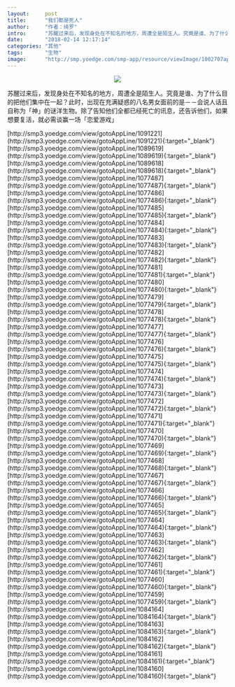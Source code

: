 ```yaml
---
layout:     post
title:      "我们都是死人"
author:     "作者：绮罗"
intro:      "苏醒过来后，发现身处在不知名的地方，周遭全是陌生人。究竟是谁、为了什么目的把他们集中在一起？此时，出现在充满疑惑的八名男女面前的是－－会说人话且自称为「神」的谜洋生物。除了告知他们全都已经死亡的讯息，还告诉他们，如果想要复活，就必需谈赢一场「恋爱游戏」"
date:       "2018-02-14 12:17:14"
categories: "其他"
tags:       "生物"
image:      "http://smp.yoedge.com/smp-app/resource/viewImage/1002707appline.png"
---
```

<div style="text-align: center">
<p><img src="http://smp.yoedge.com/smp-app/resource/viewImage/1002707appline.png"/></p>
</div>
<p class="post-meta">
<span>苏醒过来后，发现身处在不知名的地方，周遭全是陌生人。究竟是谁、为了什么目的把他们集中在一起？此时，出现在充满疑惑的八名男女面前的是－－会说人话且自称为「神」的谜洋生物。除了告知他们全都已经死亡的讯息，还告诉他们，如果想要复活，就必需谈赢一场「恋爱游戏」</span>
</p>
[http://smp3.yoedge.com/view/gotoAppLine/1091221](http://smp3.yoedge.com/view/gotoAppLine/1091221){:target="_blank"}
[http://smp3.yoedge.com/view/gotoAppLine/1089619](http://smp3.yoedge.com/view/gotoAppLine/1089619){:target="_blank"}
[http://smp3.yoedge.com/view/gotoAppLine/1089618](http://smp3.yoedge.com/view/gotoAppLine/1089618){:target="_blank"}
[http://smp3.yoedge.com/view/gotoAppLine/1077487](http://smp3.yoedge.com/view/gotoAppLine/1077487){:target="_blank"}
[http://smp3.yoedge.com/view/gotoAppLine/1077486](http://smp3.yoedge.com/view/gotoAppLine/1077486){:target="_blank"}
[http://smp3.yoedge.com/view/gotoAppLine/1077485](http://smp3.yoedge.com/view/gotoAppLine/1077485){:target="_blank"}
[http://smp3.yoedge.com/view/gotoAppLine/1077484](http://smp3.yoedge.com/view/gotoAppLine/1077484){:target="_blank"}
[http://smp3.yoedge.com/view/gotoAppLine/1077483](http://smp3.yoedge.com/view/gotoAppLine/1077483){:target="_blank"}
[http://smp3.yoedge.com/view/gotoAppLine/1077482](http://smp3.yoedge.com/view/gotoAppLine/1077482){:target="_blank"}
[http://smp3.yoedge.com/view/gotoAppLine/1077481](http://smp3.yoedge.com/view/gotoAppLine/1077481){:target="_blank"}
[http://smp3.yoedge.com/view/gotoAppLine/1077480](http://smp3.yoedge.com/view/gotoAppLine/1077480){:target="_blank"}
[http://smp3.yoedge.com/view/gotoAppLine/1077479](http://smp3.yoedge.com/view/gotoAppLine/1077479){:target="_blank"}
[http://smp3.yoedge.com/view/gotoAppLine/1077478](http://smp3.yoedge.com/view/gotoAppLine/1077478){:target="_blank"}
[http://smp3.yoedge.com/view/gotoAppLine/1077477](http://smp3.yoedge.com/view/gotoAppLine/1077477){:target="_blank"}
[http://smp3.yoedge.com/view/gotoAppLine/1077476](http://smp3.yoedge.com/view/gotoAppLine/1077476){:target="_blank"}
[http://smp3.yoedge.com/view/gotoAppLine/1077475](http://smp3.yoedge.com/view/gotoAppLine/1077475){:target="_blank"}
[http://smp3.yoedge.com/view/gotoAppLine/1077474](http://smp3.yoedge.com/view/gotoAppLine/1077474){:target="_blank"}
[http://smp3.yoedge.com/view/gotoAppLine/1077473](http://smp3.yoedge.com/view/gotoAppLine/1077473){:target="_blank"}
[http://smp3.yoedge.com/view/gotoAppLine/1077472](http://smp3.yoedge.com/view/gotoAppLine/1077472){:target="_blank"}
[http://smp3.yoedge.com/view/gotoAppLine/1077471](http://smp3.yoedge.com/view/gotoAppLine/1077471){:target="_blank"}
[http://smp3.yoedge.com/view/gotoAppLine/1077470](http://smp3.yoedge.com/view/gotoAppLine/1077470){:target="_blank"}
[http://smp3.yoedge.com/view/gotoAppLine/1077469](http://smp3.yoedge.com/view/gotoAppLine/1077469){:target="_blank"}
[http://smp3.yoedge.com/view/gotoAppLine/1077468](http://smp3.yoedge.com/view/gotoAppLine/1077468){:target="_blank"}
[http://smp3.yoedge.com/view/gotoAppLine/1077467](http://smp3.yoedge.com/view/gotoAppLine/1077467){:target="_blank"}
[http://smp3.yoedge.com/view/gotoAppLine/1077466](http://smp3.yoedge.com/view/gotoAppLine/1077466){:target="_blank"}
[http://smp3.yoedge.com/view/gotoAppLine/1077465](http://smp3.yoedge.com/view/gotoAppLine/1077465){:target="_blank"}
[http://smp3.yoedge.com/view/gotoAppLine/1077464](http://smp3.yoedge.com/view/gotoAppLine/1077464){:target="_blank"}
[http://smp3.yoedge.com/view/gotoAppLine/1077463](http://smp3.yoedge.com/view/gotoAppLine/1077463){:target="_blank"}
[http://smp3.yoedge.com/view/gotoAppLine/1077462](http://smp3.yoedge.com/view/gotoAppLine/1077462){:target="_blank"}
[http://smp3.yoedge.com/view/gotoAppLine/1077461](http://smp3.yoedge.com/view/gotoAppLine/1077461){:target="_blank"}
[http://smp3.yoedge.com/view/gotoAppLine/1077460](http://smp3.yoedge.com/view/gotoAppLine/1077460){:target="_blank"}
[http://smp3.yoedge.com/view/gotoAppLine/1077459](http://smp3.yoedge.com/view/gotoAppLine/1077459){:target="_blank"}
[http://smp3.yoedge.com/view/gotoAppLine/1084164](http://smp3.yoedge.com/view/gotoAppLine/1084164){:target="_blank"}
[http://smp3.yoedge.com/view/gotoAppLine/1084163](http://smp3.yoedge.com/view/gotoAppLine/1084163){:target="_blank"}
[http://smp3.yoedge.com/view/gotoAppLine/1084162](http://smp3.yoedge.com/view/gotoAppLine/1084162){:target="_blank"}
[http://smp3.yoedge.com/view/gotoAppLine/1084161](http://smp3.yoedge.com/view/gotoAppLine/1084161){:target="_blank"}
[http://smp3.yoedge.com/view/gotoAppLine/1084160](http://smp3.yoedge.com/view/gotoAppLine/1084160){:target="_blank"}


